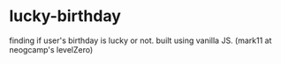 # lucky-birthday
finding if user's birthday is lucky or not. built using vanilla JS. (mark11 at neogcamp's levelZero)
